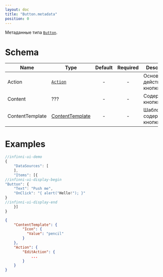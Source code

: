 ```yaml
---
layout: doc
title: "Button.metadata"
position: 0
---
```


Метаданные типа [`Button`](../).

# Schema

|Name|Type|Default|Required|Description|
|----|----|:--:|:--:|-----------|
|Action|[`Action`](../../Action)| - | - |Основное действие кнопки|
|Content|???| - | - |Содержимое кнопки|
|ContentTemplate|[ContentTemplate](???)| - | - |Шаблон содержимого кнопки|

# Examples

```js
//infinni-ui-demo
{
	"DataSources": [
    ],
    "Items": [{
//infinni-ui-display-begin
"Button": {
	"Text": "Push me",
	"OnClick": "{ alert("Hello!"); }"
}
//infinni-ui-display-end
	}]
}

```

```json
{
	"ContentTemplate": {
		"Icon": {
		  "Value": "pencil"
		}
	},
	"Action": {
		"EditAction": {
			...
		}
	}
}
```